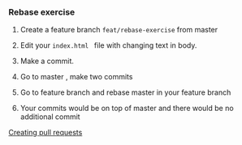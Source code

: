 ### Rebase exercise

1. Create a feature branch `feat/rebase-exercise` from master

2. Edit your `index.html ` file with changing text in body.

3. Make a commit.
4. Go to master , make two commits
5. Go to feature branch and rebase master in your feature branch
6. Your commits would be on top of master and there would be no additional commit

[Creating pull requests](../docs/pull-requests.md)

